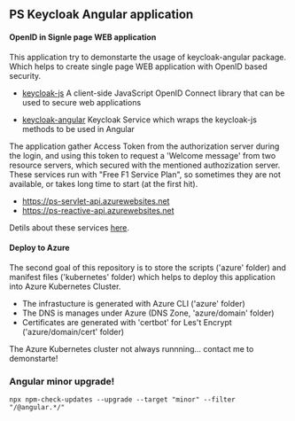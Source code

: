## PS Keycloak Angular application


#### OpenID in Signle page WEB application

This application try to demonstarte the usage of keycloak-angular package. Which helps to create single page WEB application with OpenID based security. 

* [keycloak-js](https://www.npmjs.com/package/keycloak-js)
A client-side JavaScript OpenID Connect library that can be used to secure web applications

* [keycloak-angular](https://www.npmjs.com/package/keycloak-angular)
Keycloak Service which wraps the keycloak-js methods to be used in Angular

The application gather Access Token from the authorization server during the login, and using this token to request a 'Welcome message' from two resource servers, which secured with the mentioned authozization server. These services run with "Free F1 Service Plan", so sometimes they are not available, or takes long time to start (at the first hit).

* https://ps-servlet-api.azurewebsites.net
* https://ps-reactive-api.azurewebsites.net 

Detils about these services [here](https://github.com/aperger/service-template).


#### Deploy to Azure

The second goal of this repository is to store the scripts ('azure' folder) and manifest files ('kubernetes' folder) which helps to deploy this application into Azure Kubernetes Cluster.

* The infrastucture is generated with Azure CLI ('azure' folder)
* The DNS is manages under Azure (DNS Zone, 'azure/domain' folder) 
* Certificates are generated with 'certbot' for Les't Encrypt ('azure/domain/cert' folder)

The Azure Kubernetes cluster not always runnning... contact me to demonstarte!


### Angular minor upgrade!

```shell
npx npm-check-updates --upgrade --target "minor" --filter "/@angular.*/"
```
